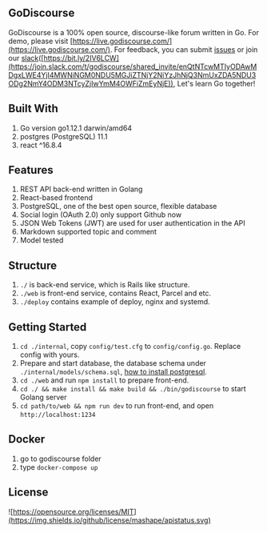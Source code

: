 ## GoDiscourse
GoDiscourse is a 100% open source, discourse-like forum written in Go. For demo, please visit [https://live.godiscourse.com/](https://live.godiscourse.com/). For feedback, you can submit [issues](https://github.com/godiscourse/godiscourse/issues) or join our [slack](https://join.slack.com/t/godiscourse/shared_invite/enQtNTcwMTIyODAwMDgxLWE4YjI4MWNiNGM0NDU5MGJiZTNjY2NiYzJhNjQ3NmUxZDA5NDU3ODg2NmY4ODM3NTcyZjIwYmM4OWFiZmEyNjE)([https://bit.ly/2IV6LCW](https://join.slack.com/t/godiscourse/shared_invite/enQtNTcwMTIyODAwMDgxLWE4YjI4MWNiNGM0NDU5MGJiZTNjY2NiYzJhNjQ3NmUxZDA5NDU3ODg2NmY4ODM3NTcyZjIwYmM4OWFiZmEyNjE)), Let's learn Go together!

## Built With
1. Go version go1.12.1 darwin/amd64
2. postgres (PostgreSQL) 11.1
3. react ^16.8.4

## Features
1. REST API back-end written in Golang
2. React-based frontend
3. PostgreSQL, one of the best open source, flexible database 
4. Social login (OAuth 2.0) only support Github now
5. JSON Web Tokens (JWT) are used for user authentication in the API
6. Markdown supported topic and comment
7. Model tested

## Structure
1. `./` is back-end service, which is Rails like structure.
2. `./web` is front-end service, contains React, Parcel and etc.
2. `./deploy` contains example of deploy, nginx and systemd.

## Getting Started
1. `cd ./internal`, copy `config/test.cfg` to `config/config.go`. Replace config with yours.
2. Prepare and start database, the database schema under `./internal/models/schema.sql`, [how to install postgresql](https://www.digitalocean.com/community/tutorials/how-to-install-and-use-postgresql-on-ubuntu-18-04).
3. `cd ./web` and run `npm install` to prepare front-end.
4. `cd ./ && make install && make build && ./bin/godiscourse` to start Golang server
5. `cd path/to/web && npm run dev` to run front-end, and open `http://localhost:1234`

## Docker
1. go to godiscourse folder
2. type `docker-compose up` 

## License
![https://opensource.org/licenses/MIT](https://img.shields.io/github/license/mashape/apistatus.svg)
